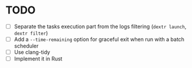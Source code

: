# TODO

- [ ] Separate the tasks execution part from the logs filtering (```dextr launch```, ```dextr filter```)
- [ ] Add a ```--time-remaining``` option for graceful exit when run with a batch scheduler
- [ ] Use clang-tidy
- [ ] Implement it in Rust
